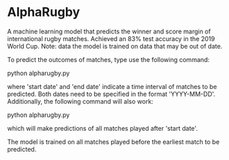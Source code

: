 # AlphaRugby
A machine learning model that predicts the winner and score margin of international rugby matches. Achieved an 83% test accuracy in the 2019 World Cup.
Note: data the model is trained on data that may be out of date.

To predict the outcomes of matches, type use the following command:

python alpharugby.py <start date> <end date>

where 'start date' and 'end date' indicate a time interval of matches to be predicted. Both dates need to be specified in the format 'YYYY-MM-DD'. Additionally, the following command will also work:

python alpharugby.py <start date>

which will make predictions of all matches played after 'start date'.

The model is trained on all matches played before the earliest match to be predicted.
